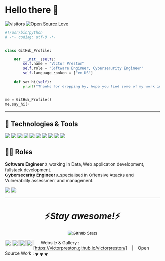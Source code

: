 # Hello there 👋

![visitors](https://visitor-badge.laobi.icu/badge?page_id=victorpreston.victorpreston)
[![Open Source Love](https://badges.frapsoft.com/os/v1/open-source.png?v=103)](https://github.com/ellerbrock/open-source-badges/)

```python
#!/usr/bin/python
# -*- coding: utf-8 -*-


class GitHub_Profile:

    def __init__(self):
        self.name = "Victor Preston"
        self.role = "Software Engineer, Cybersecurity Engineer"
        self.language_spoken = ["en_US"]

    def say_hi(self):
        print("Thanks for dropping by, hope you find some of my work interesting.")


me = GitHub_Profile()
me.say_hi()
```

----

## 🔧 Technologies & Tools

![](https://img.shields.io/badge/OS-Linux-informational?style=flat&logo=linux&logoColor=white&color=6aa6f8)
![](https://img.shields.io/badge/Editor-VS_Code-informational?style=flat&logo=visual-studio-code&logoColor=white&color=6aa6f8)
![](https://img.shields.io/badge/Code-Python-informational?style=flat&logo=python&logoColor=white&color=6aa6f8)
![](https://img.shields.io/badge/Code-JavaScript-informational?style=flat&logo=javascript&logoColor=white&color=6aa6f8)
![](https://img.shields.io/badge/Code-Golang-informational?style=flat&logo=go&logoColor=white&color=6aa6f8)
![](https://img.shields.io/badge/Code-React-informational?style=flat&logo=react&logoColor=white&color=6aa6f8)
![](https://img.shields.io/badge/Shell-Bash-informational?style=flat&logo=gnu-bash&logoColor=white&color=6aa6f8)
![](https://img.shields.io/badge/Tools-PostgreSQL-informational?style=flat&logo=postgresql&logoColor=white&color=6aa6f8)
![](https://img.shields.io/badge/Tools-Docker-informational?style=flat&logo=docker&logoColor=white&color=6aa6f8)
![](https://img.shields.io/badge/Tools-Kubernetes-informational?style=flat&logo=kubernetes&logoColor=white&color=6aa6f8)


## 👨‍💻 Roles

**Software Engineer** &#12299;_working in Data, Web application development, fullstack development.
<br/>
**Cybersecurity Engineer** &#12299;_specialised in Offensive Attacks and Vulnerability assessment and management.

![](http://github-profile-summary-cards.vercel.app/api/cards/profile-details?username=victorpreston&theme=github_dark) ![](http://github-profile-summary-cards.vercel.app/api/cards/stats?username=Tridence&theme=github_dark)

----
<h1 align='center'>⚡️<i>Stay awesome!</i>⚡️</h1>

<p align="center">
        <img src="https://raw.githubusercontent.com/mayhemantt/mayhemantt/Update/svg/Bottom.svg" alt="Github Stats" />
</p>

<a href="https://twitter.com/VictorP73684982">
  <img align="left" alt="Preston's' Twitter" width="20px" src="https://simpleicons.now.sh/twitter/495f7e" />
</a>
<a href="https://www.facebook.com/victor.preston.925?_rdc=1&_rdr">
  <img align="left" alt="Preston's Facebook" width="20px" src="https://simpleicons.now.sh/facebook/495f7e" />
</a>
<a href="https://www.linkedin.com/in/victor-preston-273054253/">
  <img align="left" alt="Preston's' LinkedIn" width="20px" src="https://simpleicons.now.sh/linkedin/495f7e" />
</a>
<a href="https://codepen.io/victorpreston">
  <img align="left" alt="Preston's Codepen" width="20px" src="https://simpleicons.now.sh/codepen/495f7e" />
</a>

| &nbsp;&nbsp;&nbsp; Website & Gallery : [https://victorpreston.github.io/victorpreston/] &nbsp;&nbsp;&nbsp;|&nbsp;&nbsp;&nbsp; Open Source Work : <sub>&#9660; &#9660; &#9660;</sub>


